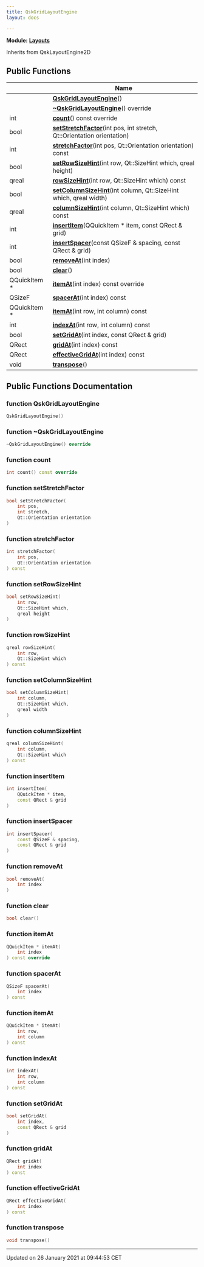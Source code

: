 ```yaml
---
title: QskGridLayoutEngine
layout: docs

---
```



**Module:** **[Layouts](/docs/modules/group___layouts/)**



Inherits from QskLayoutEngine2D

## Public Functions

|                | Name           |
| -------------- | -------------- |
| | **[QskGridLayoutEngine](/docs/classes/class_qsk_grid_layout_engine/#function-qskgridlayoutengine)**() |
| | **[~QskGridLayoutEngine](/docs/classes/class_qsk_grid_layout_engine/#function-~qskgridlayoutengine)**() override |
| int | **[count](/docs/classes/class_qsk_grid_layout_engine/#function-count)**() const override |
| bool | **[setStretchFactor](/docs/classes/class_qsk_grid_layout_engine/#function-setstretchfactor)**(int pos, int stretch, Qt::Orientation orientation) |
| int | **[stretchFactor](/docs/classes/class_qsk_grid_layout_engine/#function-stretchfactor)**(int pos, Qt::Orientation orientation) const |
| bool | **[setRowSizeHint](/docs/classes/class_qsk_grid_layout_engine/#function-setrowsizehint)**(int row, Qt::SizeHint which, qreal height) |
| qreal | **[rowSizeHint](/docs/classes/class_qsk_grid_layout_engine/#function-rowsizehint)**(int row, Qt::SizeHint which) const |
| bool | **[setColumnSizeHint](/docs/classes/class_qsk_grid_layout_engine/#function-setcolumnsizehint)**(int column, Qt::SizeHint which, qreal width) |
| qreal | **[columnSizeHint](/docs/classes/class_qsk_grid_layout_engine/#function-columnsizehint)**(int column, Qt::SizeHint which) const |
| int | **[insertItem](/docs/classes/class_qsk_grid_layout_engine/#function-insertitem)**(QQuickItem * item, const QRect & grid) |
| int | **[insertSpacer](/docs/classes/class_qsk_grid_layout_engine/#function-insertspacer)**(const QSizeF & spacing, const QRect & grid) |
| bool | **[removeAt](/docs/classes/class_qsk_grid_layout_engine/#function-removeat)**(int index) |
| bool | **[clear](/docs/classes/class_qsk_grid_layout_engine/#function-clear)**() |
| QQuickItem * | **[itemAt](/docs/classes/class_qsk_grid_layout_engine/#function-itemat)**(int index) const override |
| QSizeF | **[spacerAt](/docs/classes/class_qsk_grid_layout_engine/#function-spacerat)**(int index) const |
| QQuickItem * | **[itemAt](/docs/classes/class_qsk_grid_layout_engine/#function-itemat)**(int row, int column) const |
| int | **[indexAt](/docs/classes/class_qsk_grid_layout_engine/#function-indexat)**(int row, int column) const |
| bool | **[setGridAt](/docs/classes/class_qsk_grid_layout_engine/#function-setgridat)**(int index, const QRect & grid) |
| QRect | **[gridAt](/docs/classes/class_qsk_grid_layout_engine/#function-gridat)**(int index) const |
| QRect | **[effectiveGridAt](/docs/classes/class_qsk_grid_layout_engine/#function-effectivegridat)**(int index) const |
| void | **[transpose](/docs/classes/class_qsk_grid_layout_engine/#function-transpose)**() |

## Public Functions Documentation

### function QskGridLayoutEngine

```cpp
QskGridLayoutEngine()
```


### function ~QskGridLayoutEngine

```cpp
~QskGridLayoutEngine() override
```


### function count

```cpp
int count() const override
```


### function setStretchFactor

```cpp
bool setStretchFactor(
    int pos,
    int stretch,
    Qt::Orientation orientation
)
```


### function stretchFactor

```cpp
int stretchFactor(
    int pos,
    Qt::Orientation orientation
) const
```


### function setRowSizeHint

```cpp
bool setRowSizeHint(
    int row,
    Qt::SizeHint which,
    qreal height
)
```


### function rowSizeHint

```cpp
qreal rowSizeHint(
    int row,
    Qt::SizeHint which
) const
```


### function setColumnSizeHint

```cpp
bool setColumnSizeHint(
    int column,
    Qt::SizeHint which,
    qreal width
)
```


### function columnSizeHint

```cpp
qreal columnSizeHint(
    int column,
    Qt::SizeHint which
) const
```


### function insertItem

```cpp
int insertItem(
    QQuickItem * item,
    const QRect & grid
)
```


### function insertSpacer

```cpp
int insertSpacer(
    const QSizeF & spacing,
    const QRect & grid
)
```


### function removeAt

```cpp
bool removeAt(
    int index
)
```


### function clear

```cpp
bool clear()
```


### function itemAt

```cpp
QQuickItem * itemAt(
    int index
) const override
```


### function spacerAt

```cpp
QSizeF spacerAt(
    int index
) const
```


### function itemAt

```cpp
QQuickItem * itemAt(
    int row,
    int column
) const
```


### function indexAt

```cpp
int indexAt(
    int row,
    int column
) const
```


### function setGridAt

```cpp
bool setGridAt(
    int index,
    const QRect & grid
)
```


### function gridAt

```cpp
QRect gridAt(
    int index
) const
```


### function effectiveGridAt

```cpp
QRect effectiveGridAt(
    int index
) const
```


### function transpose

```cpp
void transpose()
```


-------------------------------

Updated on 26 January 2021 at 09:44:53 CET